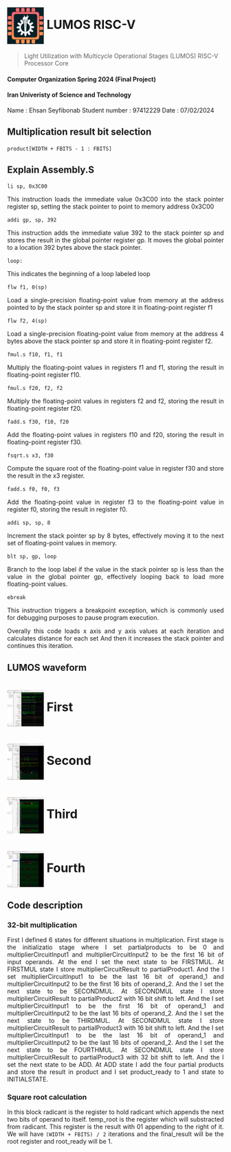 # <img src="https://github.com/IUST-Computer-Organization/.github/blob/main/images/CompOrg_orange.png" alt="Image" width="85" height="85" style="vertical-align:middle"> LUMOS RISC-V

> Light Utilization with Multicycle Operational Stages (LUMOS) RISC-V Processor Core
#### Computer Organization Spring 2024 (Final Project)
#### Iran Univeristy of Science and Technology
Name : Ehsan Seyfibonab
Student number : 97412229
Date : 07/02/2024
<div align="justify">

## Multiplication result bit selection

```
product[WIDTH + FBITS - 1 : FBITS]
```

## Explain Assembly.S

```
li sp, 0x3C00
```

This instruction loads the immediate value 0x3C00 into the stack pointer register sp, setting the stack pointer to point to memory address 0x3C00

```
addi gp, sp, 392
```

This instruction adds the immediate value 392 to the stack pointer sp and stores the result in the global pointer register gp. It moves the global pointer to a location 392 bytes above the stack pointer.

```
loop:
```

This indicates the beginning of a loop labeled loop

```
flw f1, 0(sp)
```

Load a single-precision floating-point value from memory at the address pointed to by the stack pointer sp and store it in floating-point register f1

```
flw f2, 4(sp)
```

Load a single-precision floating-point value from memory at the address 4 bytes above the stack pointer sp and store it in floating-point register f2.

```
fmul.s f10, f1, f1
```

Multiply the floating-point values in registers f1 and f1, storing the result in floating-point register f10.

```
fmul.s f20, f2, f2
```

Multiply the floating-point values in registers f2 and f2, storing the result in floating-point register f20.

```
fadd.s f30, f10, f20
```

Add the floating-point values in registers f10 and f20, storing the result in floating-point register f30.

```
fsqrt.s x3, f30
```

Compute the square root of the floating-point value in register f30 and store the result in the x3 register.

```
fadd.s f0, f0, f3
```

Add the floating-point value in register f3 to the floating-point value in register f0, storing the result in register f0.

```
addi sp, sp, 8
```

Increment the stack pointer sp by 8 bytes, effectively moving it to the next set of floating-point values in memory.

```
blt sp, gp, loop
```

Branch to the loop label if the value in the stack pointer sp is less than the value in the global pointer gp, effectively looping back to load more floating-point values.

```
ebreak
```

This instruction triggers a breakpoint exception, which is commonly used for debugging purposes to pause program execution.

Overally this code loads x axis and y axis values at each iteration and calculates
distance for each set And then it increases the stack pointer and continues this iteration.

## LUMOS waveform

# <img src="https://github.com/seyfi1998/Seyfi_LUMOS_FPU/blob/main/Images/1.png" alt="Image" width="85" height="85" style="vertical-align:middle"> First

# <img src="https://github.com/seyfi1998/Seyfi_LUMOS_FPU/blob/main/Images/2.png" alt="Image" width="85" height="85" style="vertical-align:middle"> Second

# <img src="https://github.com/seyfi1998/Seyfi_LUMOS_FPU/blob/main/Images/3.png" alt="Image" width="85" height="85" style="vertical-align:middle"> Third

# <img src="https://github.com/seyfi1998/Seyfi_LUMOS_FPU/blob/main/Images/4.png" alt="Image" width="85" height="85" style="vertical-align:middle"> Fourth

## Code description

### 32-bit multiplication

First I defined 6 states for different situations in multiplication. First stage is the initializatio stage where I set partialproducts to be 0 and multiplierCircuitInput1 and multiplierCircuitInput2 to be the first 16 bit of input operands. At the end I set the next state to be FIRSTMUL.
At FIRSTMUL state I store multiplierCircuitResult to partialProduct1. And the I set multiplierCircuitInput1 to be the last 16 bit of operand_1 and multiplierCircuitInput2 to be the first 16 bits of operand_2. And the I set the next state to be SECONDMUL.
At SECONDMUL state I store multiplierCircuitResult to partialProduct2 with 16 bit shift to left. And the I set multiplierCircuitInput1 to be the first 16 bit of operand_1 and multiplierCircuitInput2 to be the last 16 bits of operand_2. And the I set the next state to be THIRDMUL.
At SECONDMUL state I store multiplierCircuitResult to partialProduct3 with 16 bit shift to left. And the I set multiplierCircuitInput1 to be the last 16 bit of operand_1 and multiplierCircuitInput2 to be the last 16 bits of operand_2. And the I set the next state to be FOURTHMUL.
At SECONDMUL state I store multiplierCircuitResult to partialProduct3 with 32 bit shift to left. And the I set the next state to be ADD.
At ADD state I add the four partial products and store the result in product and I set product_ready to 1 and state to INITIALSTATE.

### Square root calculation

In this block radicant is the register to hold radicant which appends the next two bits of operand to itself.
temp_root is the register which will substracted from radicant. This register is the result with 01 appending to the right of it.
We will have `(WIDTH + FBITS) / 2` iterations and the final_result will be the root register and root_ready will be 1.
